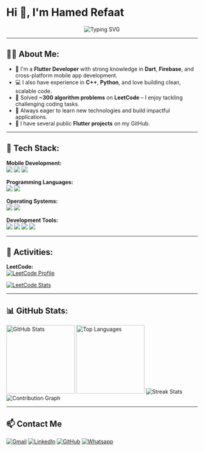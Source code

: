 # Hi 👋, I'm Hamed Refaat

<p align="center">
<img src="https://readme-typing-svg.demolab.com?font=Fira+Code&size=22&duration=3000&pause=1000&color=2E9EF7&vCenter=true&width=600&lines=Flutter+Developer+%7C+Problem+Solver;Algorithm+Enthusiast+%7C+300%2B+Problems+Solved;Building+Scalable+%26+Clean+Code" alt="Typing SVG" />
</p>

---


## 👨‍💻 About Me:
- 🎯 I'm a **Flutter Developer** with strong knowledge in **Dart**, **Firebase**, and cross-platform mobile app development.
- 💻 I also have experience in **C++**, **Python**, and love building clean, scalable code.  
- 🧠 Solved **~300 algorithm problems** on **LeetCode** – I enjoy tackling challenging coding tasks.
- 🚀 Always eager to learn new technologies and build impactful applications.
- 📂 I have several public **Flutter projects** on my GitHub.

---

## 🚀 Tech Stack:

**Mobile Development:**  
<a href="https://dart.dev/"><img src="https://skillicons.dev/icons?i=dart" /></a>
<a href="https://flutter.dev/"><img src="https://skillicons.dev/icons?i=flutter" /></a>
<a href="https://firebase.google.com/"><img src="https://skillicons.dev/icons?i=firebase" /></a>

**Programming Languages:**  
<a href="https://en.cppreference.com/"><img src="https://skillicons.dev/icons?i=cpp" /></a>
<a href="https://www.python.org/"><img src="https://skillicons.dev/icons?i=python" /></a>

**Operating Systems:**  
<a href="https://www.microsoft.com/en-us/windows"><img src="https://skillicons.dev/icons?i=windows" /></a>
<a href="https://www.linux.org/"><img src="https://skillicons.dev/icons?i=linux" /></a>

**Development Tools:**  
<a href="https://code.visualstudio.com/"><img src="https://skillicons.dev/icons?i=vscode" /></a>
<a href="https://github.com/"><img src="https://skillicons.dev/icons?i=github" /></a>
<a href="https://git-scm.com/"><img src="https://skillicons.dev/icons?i=git" /></a>
<a href="https://developer.android.com/studio"><img src="https://skillicons.dev/icons?i=androidstudio" /></a>

---

## 📌 Activities:

**LeetCode:**  
[![LeetCode Profile](https://img.shields.io/badge/My_Profile-LeetCode-FFA116?style=for-the-badge&logo=LeetCode&logoColor=black)](https://leetcode.com/u/codeingman)

<a href="https://leetcode.com/u/codeingman/">
  <img src="https://leetcard.jacoblin.cool/codeingman?ext=contest&theme=dark&font=Nunito&cache=14400" alt="LeetCode Stats" />
</a>

---

## 📊 GitHub Stats:

<img height="180em" src="https://github-readme-stats.vercel.app/api?username=hamedrefaat1&show_icons=true&theme=tokyonight&include_all_commits=true&count_private=true&hide_border=true" alt="GitHub Stats" />
<img height="180em" src="https://github-readme-stats.vercel.app/api/top-langs/?username=hamedrefaat1&layout=compact&langs_count=8&theme=tokyonight&hide_border=true" alt="Top Languages" />

<img src="https://github-readme-streak-stats.herokuapp.com/?user=hamedrefaat1&theme=tokyonight&hide_border=true" alt="Streak Stats" />

<img src="https://github-readme-activity-graph.vercel.app/graph?username=hamedrefaat1&theme=tokyo-night&hide_border=true&area=true" alt="Contribution Graph" />

---




## 📫 Contact Me

<p align="left">
  <a href="mailto:hamedrefaat.dev@gmail.com"><img src="https://skillicons.dev/icons?i=gmail" alt="Gmail" /></a>
  <a href="https://www.linkedin.com/in/hamedrefaat1"><img src="https://skillicons.dev/icons?i=linkedin" alt="LinkedIn" /></a>
  <a href="https://github.com/hamedrefaat1"><img src="https://skillicons.dev/icons?i=github" alt="GitHub" /></a>
  <a href="https://wa.me/+201012345678"><img src="https://skillicons.dev/icons?i=whatsapp" alt="Whatsapp" /></a>
</p>
